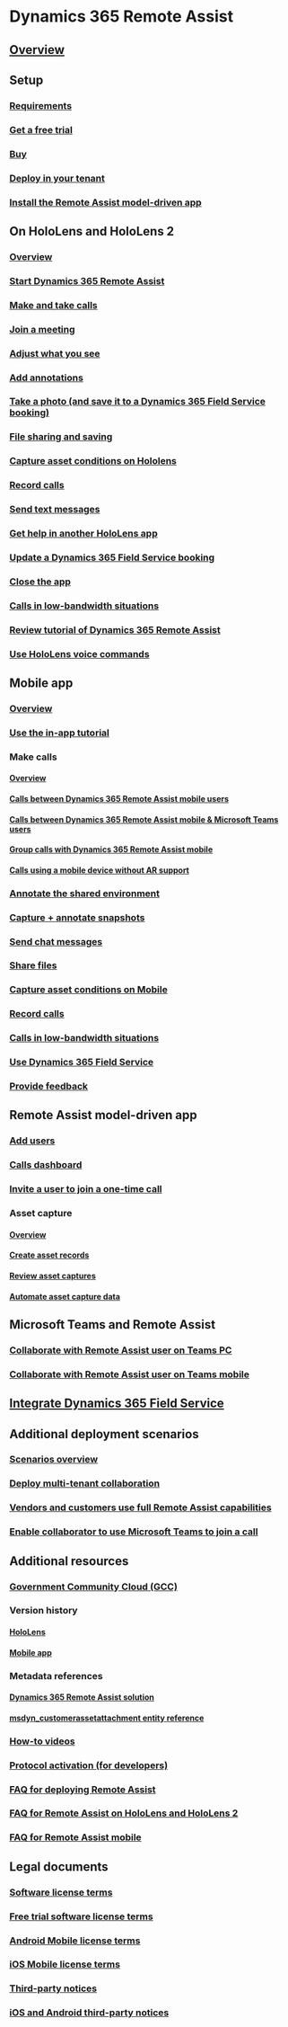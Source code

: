 # Dynamics 365 Remote Assist
## [Overview](ra-overview.md)

## Setup
### [Requirements](requirements.md)
### [Get a free trial](try-remote-assist.md)
### [Buy](buy-remote-assist.md)
### [Deploy in your tenant](deploy-remote-assist.md)
### [Install the Remote Assist model-driven app](ra-webapp-install.md)

## On HoloLens and HoloLens 2
### [Overview](overview-hololens.md)
### [Start Dynamics 365 Remote Assist](launch-hololens.md)
### [Make and take calls](making-taking-calls-hololens.md)
### [Join a meeting](join-meeting-hololens.md)
### [Adjust what you see](adjust-what-you-see-hololens.md)
### [Add annotations](add-annotations-hololens.md)
### [Take a photo (and save it to a Dynamics 365 Field Service booking)](take-snapshot-save-booking-hololens.md)
### [File sharing and saving](display-save-files.md)
### [Capture asset conditions on Hololens](asset-capture-photos.md)
### [Record calls](record-calls-hololens.md)
### [Send text messages](send-texts-hololens.md)
### [Get help in another HoloLens app](get-help-holoLens-app-hololens.md)
### [Update a Dynamics 365 Field Service booking](update-field-service-booking-hololens.md)
### [Close the app](close-app-hololens.md)
### [Calls in low-bandwidth situations](hololens-low-bandwidth.md)
### [Review tutorial of Dynamics 365 Remote Assist](review-tutorial-hololens.md)
### [Use HoloLens voice commands](voice-commands-hololens.md)

## Mobile app
### [Overview](mobile-app/remote-assist-mobile-overview.md)
### [Use the in-app tutorial](mobile-app/mobile-tutorial.md)
### Make calls
#### [Overview](mobile-app/making-calls-on-remote-assist-mobile.md)
#### [Calls between Dynamics 365 Remote Assist mobile users](mobile-app/remote-assist-mobile-to-remote-assist-mobile-calls.md)
#### [Calls between Dynamics 365 Remote Assist mobile & Microsoft Teams users](mobile-app/remote-assist-mobile-to-teams-calls.md)
#### [Group calls with Dynamics 365 Remote Assist mobile](mobile-app/group-calling.md)
#### [Calls using a mobile device without AR support](mobile-app/calls-using-devices-without-AR.md)
### [Annotate the shared environment](mobile-app/annotate-shared-environment.md)
### [Capture + annotate snapshots](mobile-app/annotate-snapshot.md)
### [Send chat messages](mobile-app/send-chat-messages.md)
### [Share files](mobile-app/file-sharing.md)
### [Capture asset conditions on Mobile](mobile-app/asset-capture-mobile.md)
### [Record calls](mobile-app/call-recording.md)
### [Calls in low-bandwidth situations](mobile-app/poor-network-connectivity.md)
### [Use Dynamics 365 Field Service](mobile-app/fs-integration.md)
### [Provide feedback](mobile-app/provide-feedback.md)

## Remote Assist model-driven app
### [Add users](asset-capture-add-users.md)
### [Calls dashboard](calls-dashboard.md)
### [Invite a user to join a one-time call](one-time-call.md)
### Asset capture
#### [Overview](asset-capture-overview.md)
#### [Create asset records](asset-capture-create-asset.md)
#### [Review asset captures](asset-capture-review.md)
#### [Automate asset capture data](integrate-power-automate.md)

## Microsoft Teams and Remote Assist
### [Collaborate with Remote Assist user on Teams PC](teams-pc-all.md)
### [Collaborate with Remote Assist user on Teams mobile](teams-mobile-all.md)

## [Integrate Dynamics 365 Field Service](troubleshoot-field-service.md)

## Additional deployment scenarios
### [Scenarios overview](common-deployment-scenarios.md)
### [Deploy multi-tenant collaboration](multi-tenant-deployment.md)
### [Vendors and customers use full Remote Assist capabilities](vendor-use-RA.md)
### [Enable collaborator to use Microsoft Teams to join a call](set-up-teams.md)

## Additional resources
### [Government Community Cloud (GCC)](remote-assist-government-community-cloud.md)
### Version history
#### [HoloLens](version-history-remote-assist-hololens.md)
#### [Mobile app](version-history-remote-assist-mobile.md)

### Metadata references
#### [Dynamics 365 Remote Assist solution](remote-assist-solution.md)
#### [msdyn_customerassetattachment entity reference](msdyn_customerassetattachment.md)

### [How-to videos](videos.md)
### [Protocol activation (for developers)](protocol-activation.md)
### [FAQ for deploying Remote Assist](faq-deploy.md)
### [FAQ for Remote Assist on HoloLens and HoloLens 2](faq-hololens.md)
### [FAQ for Remote Assist mobile](./mobile-app/faq-mobile.md)

## Legal documents
### [Software license terms](../legal/remote-assist-license-terms.md)
### [Free trial software license terms](../legal/remote-assist-license-terms-free-trial.md)
### [Android Mobile license terms](../legal/remote-assist-mobile-android.md)
### [iOS Mobile license terms](../legal/remote-assist-mobile-iOS.md)
### [Third-party notices](../legal/remote-assist-third-party-notice.md)
### [iOS and Android third-party notices](../legal/ios-android-third-party.md)
